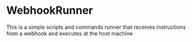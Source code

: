 # WebhookRunner
This is a simple scripts and commands runner that receives instructions from a webhook and executes at the host machine
